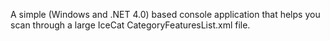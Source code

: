 A simple (Windows and .NET 4.0) based console application that helps you scan through a large IceCat CategoryFeaturesList.xml file.